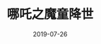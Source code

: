 ---
layout: page
title: 哪吒之魔童降世
description: >
  挺不错的中国动画片，当时在电影院感觉耳目一新。“自来水”一词源自于此。
category: 电影
img: assets/img/movie/before2020/哪吒之魔童降世.webp
star: 5
date: 2019-07-26
---